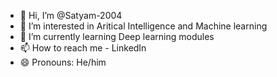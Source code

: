 - 👋 Hi, I’m @Satyam-2004
- 👀 I’m interested in Aritical Intelligence and Machine learning
- 🌱 I’m currently learning Deep learning modules
- 📫 How to reach me - LinkedIn
- 😄 Pronouns: He/him

<!---
Satyam-2004/Satyam-2004 is a ✨ special ✨ repository because its `README.md` (this file) appears on your GitHub profile.
You can click the Preview link to take a look at your changes.
--->
